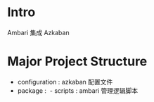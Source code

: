 # Intro
Ambari 集成 Azkaban

# Major Project Structure
- configuration : azkaban 配置文件
- package : 
  - scripts :  ambari 管理逻辑脚本
